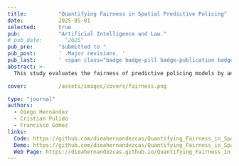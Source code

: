 ```yaml
---
title:          "Quantifying Fairness in Spatial Predictive Policing"
date:           2025-05-01
selected:       true
pub:            "Artificial Intelligence and Law."
# pub_date:       "2025"
pub_pre:        "Submitted to "
pub_post:       ' .Major revisions. '
pub_last:       ' <span class="badge badge-pill badge-publication badge-success">Spotlight</span>'
abstract: >-
  This study evaluates the fairness of predictive policing models by analyzing how benefits are distributed across populations in different areas. Results reveal that while predictions may be statistically fair, their use in patrol allocation can produce significant disparities, with up to 45% difference between groups.

cover:          /assets/images/covers/fairness.png  

type: "journal"
authors:
  - Diego Hernández
  - Cristian Pulido
  - Francisco Gómez
links:
  Code: https://github.com/dieahernandezcas/Quantifying_Fairness_in_Spatial_Predictive_Policing_Repository
  Demo: https://github.com/dieahernandezcas/Quantifying_Fairness_in_Spatial_Predictive_Policing_Repository/tree/main/Examples
  Web Page: https://dieahernandezcas.github.io/Quantifying_Fairness_in_Spatial_Predictive_Policing_Repository/
---
```

